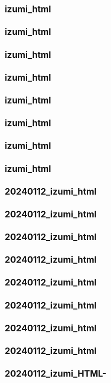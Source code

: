 # izumi_html
# izumi_html
# izumi_html
# izumi_html
# izumi_html
# izumi_html
# izumi_html
# izumi_html
# 20240112_izumi_html
# 20240112_izumi_html
# 20240112_izumi_html
# 20240112_izumi_html
# 20240112_izumi_html
# 20240112_izumi_html
# 20240112_izumi_html
# 20240112_izumi_html
# 20240112_izumi_HTML-
